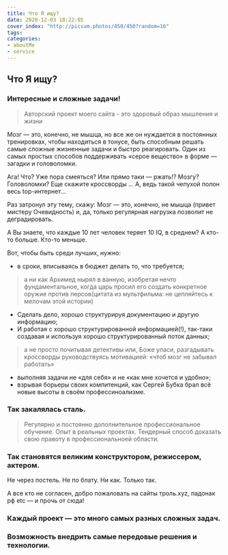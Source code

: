 ```yaml
---
title: Что Я ищу?
date: 2020-12-03 18:22:05
cover_index: "http://picsum.photos/450/450?random=16"
tags:
categories:
- aboutMe
- service
---
```


## Что Я ищу?

### Интересные и сложные задачи!



> Авторский проект моего сайта - это здоровый образ мышления и жизни


Мозг — это, конечно, не мышца, но все же он нуждается в постоянных тренировках, чтобы находиться в тонусе, быть способным решать самые сложные жизненные задачи и быстро реагировать. Один из самых простых способов поддерживать «серое вещество» в форме — загадки и головоломки.

Ага! Что? Уже пора смеяться? Или прямо таки — ржать!? Мозгу? Головоломки? Еще скажите кроссворды ... А, ведь такой чепухой полон весь top-интернет...

Раз затронул эту тему, скажу: Мозг — это, конечно, не мышца (привет мистеру Очевидность) и, да, только регулярная нагрузка позволит не деградировать.

А Вы знаете, что каждые 10 лет человек теряет 10 IQ, в среднем? А кто-то больше. Кто-то меньше.

Вот, чтобы быть среди лучших, нужно:

* в сроки, вписываясь в бюджет делать то, что требуется;
> а ни как Архимед нырял в ванную, изобретая нечто фундаментальное, когда царь просил его создать конкретное оружие против персов(цитата из мультфильма: не цепляйтесь к мелочам этой истории)
* Сделать дело, хорошо структурируя документацию и другую информацию;
* И работая с хорошо структурированной информацией(!), так-таки создавая и используя хорошо структурированный поток данных;
> а не просто почитывая детективы или, Боже упаси, разгадывать кроссворды руководствуясь мотивацией: «чтоб мозг не забывал работать»
* выполняя задачи не «для себя» и не «как мне хочется и удобно»;
* взрывая борьеры своих компитенций, как Сергей Бубка брал всё новые высоты в своём профессиноализме.

### Так закалялась сталь.

> Регулярно и постоянно дополнительное профессиональное обучение. Опыт в реальных проектах. Тендерный способ доказать свою правоту в профессиональноей области.

### Так становятся великим конструктором, режиссером, актером.

Не через постель. Не по блату. Ни как. Только так.

А все кто не согласен, добро пожаловать на сайты троль.xyz, падонак рф etc — и прочь от сюда!

### Каждый проект — это много самых разных сложных задач.

### Возможность внедрить самые передовые решения и технологии.
